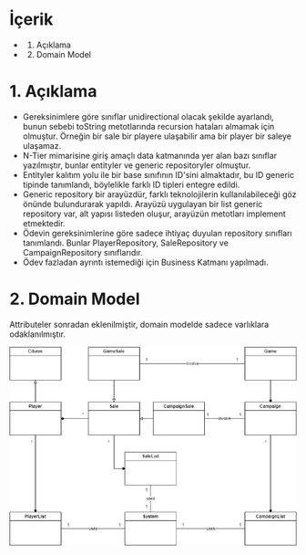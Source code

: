 # İçerik
- 1. Açıklama
- 2. Domain Model

# 1. Açıklama

- Gereksinimlere göre sınıflar unidirectional olacak şekilde ayarlandı, bunun sebebi toString metotlarında recursion hataları almamak için olmuştur. Örneğin bir sale bir playere ulaşabilir ama bir player bir saleye ulaşamaz.
- N-Tier mimarisine giriş amaçlı data katmanında yer alan bazı sınıflar yazılmıştır, bunlar entityler ve generic repositoryler olmuştur. 
- Entityler kalıtım yolu ile bir base sınıfının ID'sini almaktadır, bu ID generic tipinde tanımlandı, böylelikle farklı ID tipleri entegre edildi. 
- Generic repository bir arayüzdür, farklı teknolojilerin kullanılabileceği göz önünde bulundurarak yapıldı. Arayüzü uygulayan bir list generic repository var, alt yapısı listeden oluşur, arayüzün metotları implement etmektedir.
- Ödevin gereksinimlerine göre sadece ihtiyaç duyulan repository sınıfları tanımlandı. Bunlar PlayerRepository, SaleRepository ve CampaignRepository sınıflarıdır. 
- Ödev fazladan ayrıntı istemediği için Business Katmanı yapılmadı.

# 2. Domain Model

Attributeler sonradan eklenilmiştir, domain modelde sadece varlıklara odaklanılmıştır.

![plot](./domainModel1.jpg)
